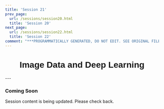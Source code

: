 ```yaml
---
title: 'Session 21'
prev_page:
  url: /sessions/session20.html
  title: 'Session 20'
next_page:
  url: /sessions/session22.html
  title: 'Session 22'
comment: "***PROGRAMMATICALLY GENERATED, DO NOT EDIT. SEE ORIGINAL FILES IN /content***"
---
```

<h1  style="font-family:  Verdana,  Geneva,  sans-serif;  text-align:center">Image  Data  and  Deep  Learning</h1> 
--- 
 
###  Coming  Soon 
 
Session  content  is  being  updated.  Please  check  back.

